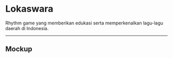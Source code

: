 # Lokaswara

Rhythm game yang memberikan edukasi serta memperkenalkan lagu-lagu daerah di Indonesia. 

------------------------------------------------------------------------------------------------

## Mockup

